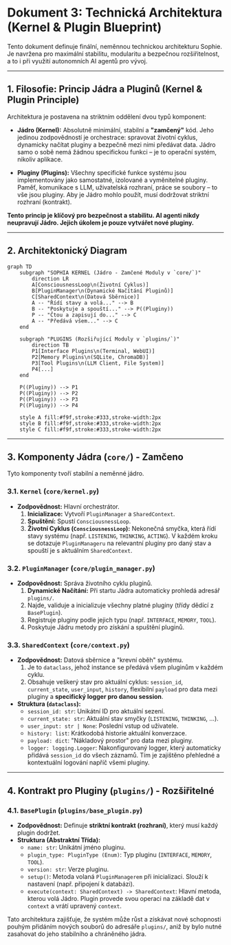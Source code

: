 # Dokument 3: Technická Architektura (Kernel & Plugin Blueprint)

Tento dokument definuje finální, neměnnou technickou architekturu Sophie. Je navržena pro maximální stabilitu, modularitu a bezpečnou rozšiřitelnost, a to i při využití autonomních AI agentů pro vývoj.

---

## 1. Filosofie: Princip Jádra a Pluginů (Kernel & Plugin Principle)

Architektura je postavena na striktním oddělení dvou typů komponent:

*   **Jádro (Kernel):** Absolutně minimální, stabilní a **"zamčený"** kód. Jeho jedinou zodpovědností je orchestrace: spravovat životní cyklus, dynamicky načítat pluginy a bezpečně mezi nimi předávat data. Jádro samo o sobě nemá žádnou specifickou funkci – je to operační systém, nikoliv aplikace.

*   **Pluginy (Plugins):** Všechny specifické funkce systému jsou implementovány jako samostatné, izolované a vyměnitelné pluginy. Paměť, komunikace s LLM, uživatelská rozhraní, práce se soubory – to vše jsou pluginy. Aby je Jádro mohlo použít, musí dodržovat striktní rozhraní (kontrakt).

**Tento princip je klíčový pro bezpečnost a stabilitu. AI agenti nikdy neupravují Jádro. Jejich úkolem je pouze vytvářet nové pluginy.**

---

## 2. Architektonický Diagram

```mermaid
graph TD
    subgraph "SOPHIA KERNEL (Jádro - Zamčené Moduly v `core/`)"
        direction LR
        A[ConsciousnessLoop\n(Životní Cyklus)]
        B[PluginManager\n(Dynamické Načítání Pluginů)]
        C[SharedContext\n(Datová Sběrnice)]
        A -- "Řídí stavy a volá..." --> B
        B -- "Poskytuje a spouští..." --> P((Pluginy))
        P -- "Čtou a zapisují do..." --> C
        A -- "Předává všem..." --> C
    end

    subgraph "PLUGINS (Rozšiřující Moduly v `plugins/`)"
        direction TB
        P1[Interface Plugins\n(Terminal, WebUI)]
        P2[Memory Plugins\n(SQLite, ChromaDB)]
        P3[Tool Plugins\n(LLM Client, File System)]
        P4[...]
    end

    P((Pluginy)) --> P1
    P((Pluginy)) --> P2
    P((Pluginy)) --> P3
    P((Pluginy)) --> P4

    style A fill:#f9f,stroke:#333,stroke-width:2px
    style B fill:#f9f,stroke:#333,stroke-width:2px
    style C fill:#f9f,stroke:#333,stroke-width:2px
```

---

## 3. Komponenty Jádra (`core/`) - Zamčeno

Tyto komponenty tvoří stabilní a neměnné jádro.

### 3.1. `Kernel` (`core/kernel.py`)
*   **Zodpovědnost:** Hlavní orchestrátor.
    1.  **Inicializace:** Vytvoří `PluginManager` a `SharedContext`.
    2.  **Spuštění:** Spustí `ConsciousnessLoop`.
    3.  **Životní Cyklus (`ConsciousnessLoop`):** Nekonečná smyčka, která řídí stavy systému (např. `LISTENING`, `THINKING`, `ACTING`). V každém kroku se dotazuje `PluginManageru` na relevantní pluginy pro daný stav a spouští je s aktuálním `SharedContext`.

### 3.2. `PluginManager` (`core/plugin_manager.py`)
*   **Zodpovědnost:** Správa životního cyklu pluginů.
    1.  **Dynamické Načítání:** Při startu Jádra automaticky prohledá adresář `plugins/`.
    2.  Najde, validuje a inicializuje všechny platné pluginy (třídy dědící z `BasePlugin`).
    3.  Registruje pluginy podle jejich typu (např. `INTERFACE`, `MEMORY`, `TOOL`).
    4.  Poskytuje Jádru metody pro získání a spuštění pluginů.

### 3.3. `SharedContext` (`core/context.py`)
* **Zodpovědnost:** Datová sběrnice a "krevní oběh" systému.
    1.  Je to `dataclass`, jehož instance se předává všem pluginům v každém cyklu.
    2.  Obsahuje veškerý stav pro aktuální cyklus: `session_id`, `current_state`, `user_input`, `history`, flexibilní `payload` pro data mezi pluginy a **specifický logger pro danou session**.
* **Struktura (`dataclass`):**
    * `session_id: str`: Unikátní ID pro aktuální sezení.
    * `current_state: str`: Aktuální stav smyčky (`LISTENING`, `THINKING`, ...).
    * `user_input: str | None`: Poslední vstup od uživatele.
    * `history: list`: Krátkodobá historie aktuální konverzace.
    * `payload: dict`: "Nákladový prostor" pro data mezi pluginy.
    * `logger: logging.Logger`: Nakonfigurovaný logger, který automaticky přidává `session_id` do všech záznamů. Tím je zajištěno přehledné a kontextuální logování napříč všemi pluginy.

---

## 4. Kontrakt pro Pluginy (`plugins/`) - Rozšiřitelné

### 4.1. `BasePlugin` (`plugins/base_plugin.py`)
*   **Zodpovědnost:** Definuje **striktní kontrakt (rozhraní)**, který musí každý plugin dodržet.
*   **Struktura (Abstraktní Třída):**
    *   `name: str`: Unikátní jméno pluginu.
    *   `plugin_type: PluginType (Enum)`: Typ pluginu (`INTERFACE`, `MEMORY`, `TOOL`).
    *   `version: str`: Verze pluginu.
    *   `setup()`: Metoda volaná `PluginManagerem` při inicializaci. Slouží k nastavení (např. připojení k databázi).
    *   `execute(context: SharedContext) -> SharedContext`: Hlavní metoda, kterou volá Jádro. Plugin provede svou operaci na základě dat v `context` a vrátí upravený `context`.

Tato architektura zajišťuje, že systém může růst a získávat nové schopnosti pouhým přidáním nových souborů do adresáře `plugins/`, aniž by bylo nutné zasahovat do jeho stabilního a chráněného jádra.